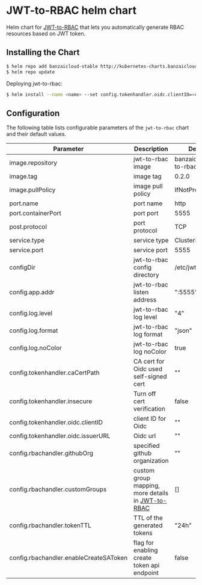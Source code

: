 # JWT-to-RBAC helm chart

Helm chart for [JWT-to-RBAC](https://github.com/banzaicloud/jwt-to-rbac) that lets you automatically generate RBAC resources based on JWT token.

## Installing the Chart

```bash
$ helm repo add banzaicloud-stable http://kubernetes-charts.banzaicloud.com/branch/master
$ helm repo update
```

Deploying jwt-to-rbac:

```bash
$ helm install --name <name> --set config.tokenhandler.oidc.clientID=<client-id> --set config.tokenhandler.oidc.issuerURL=<http://dex-url/dex>
```

## Configuration

The following table lists configurable parameters of the `jwt-to-rbac` chart and their default values.

|               Parameter             |                Description                  |                  Default                 |
| ----------------------------------- | ------------------------------------------- | -----------------------------------------|
|image.repository                     |jwt-to-rbac image                            |banzaicloud/jwt-to-rbac                   |
|image.tag                            |image tag                                    |0.2.0                                     |
|image.pullPolicy                     |image pull policy                            |IfNotPresent                              |
|port.name                            |port name                                    |http                                      |
|port.containerPort                   |port port                                    |5555                                      |
|post.protocol                        |port protocol                                |TCP                                       |
|service.type                         |service type                                 |ClusterIP                                 |
|service.port                         |service port                                 |5555                                      |
|configDir                            |jwt-to-rbac config directory                 |/etc/jwt-to-rbac                          |
|config.app.addr                      |jwt-to-rbac listen address                   |":5555"                                   |
|config.log.level                     |jwt-to-rbac log level                        |"4"                                       |
|config.log.format                    |jwt-to-rbac log format                       |"json"                                    |
|config.log.noColor                   |jwt-to-rbac log noColor                      |true                                      |
|config.tokenhandler.caCertPath       |CA cert for Oidc used self-signed cert       |""                                        |
|config.tokenhandler.insecure         |Turn off cert verification                   |false                                     |
|config.tokenhandler.oidc.clientID    |client ID for Oidc                           |""                                        |
|config.tokenhandler.oidc.issuerURL   |Oidc url                                     |""                                        |
|config.rbachandler.githubOrg         |specified github organization                |""                                        |
|config.rbachandler.customGroups      |custom group mapping, more details in [JWT-to-RBAC](https://github.com/banzaicloud/jwt-to-rbac)|[]|
|config.rbachandler.tokenTTL          |TTL of the generated tokens                  |"24h"|
|config.rbachandler.enableCreateSAToken |flag for enabling create token api endpoint|false|
